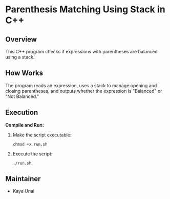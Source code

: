 # Parenthesis Matching Using Stack in C++

## Overview
This C++ program checks if expressions with parentheses are balanced using a stack.

## How Works
The program reads an expression, uses a stack to manage opening and closing parentheses, 
and outputs whether the expression is 
"Balanced" or "Not Balanced."

## Execution
**Compile and Run:**
1. Make the script executable:
   ```
   chmod +x run.sh
   ```
2. Execute the script:
   ```
   ./run.sh
   ```

## Maintainer
- Kaya Unal
